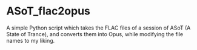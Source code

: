 # ASoT_flac2opus
A simple Python script which takes the FLAC files of a session of ASoT (A State of Trance), and converts them into Opus, while modifying the file names to my liking.
